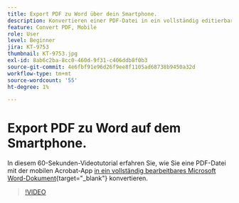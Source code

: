```yaml
---
title: Export PDF zu Word über dein Smartphone.
description: Konvertieren einer PDF-Datei in ein vollständig editierbares Microsoft Word-Dokument mit der Acrobat-App
feature: Convert PDF, Mobile
role: User
level: Beginner
jira: KT-9753
thumbnail: KT-9753.jpg
exl-id: 8ab6c2ba-8cc0-460d-9f31-c406ddb8f0b3
source-git-commit: 4e6fbf91e96d26f9ee8f1105ad68738b9450a32d
workflow-type: tm+mt
source-wordcount: '55'
ht-degree: 1%

---
```


# Export PDF zu Word auf dem Smartphone.

In diesem 60-Sekunden-Videotutorial erfahren Sie, wie Sie eine PDF-Datei mit der mobilen Acrobat-App [in ein vollständig bearbeitbares Microsoft Word-Dokument](https://www.adobe.com/de/acrobat/online/pdf-to-word.html){target="_blank"} konvertieren.

>[!VIDEO](https://video.tv.adobe.com/v/340214?quality=12&learn=on&hidetitle=true)
